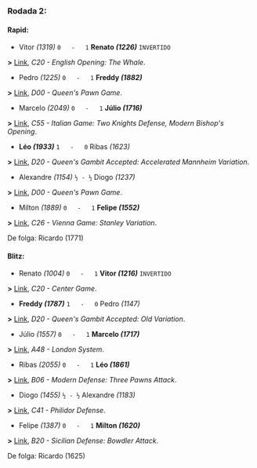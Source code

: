 ### Rodada 2:

#### Rapid:

* Vitor *(1319)* `0   -   1` **Renato *(1226)*** `INVERTIDO`

**>** [Link](https://www.lichess.org/uoeqKY9M), *C20 - English Opening: The Whale*.
* Pedro *(1225)* `0   -   1` **Freddy *(1882)***

**>** [Link](https://www.lichess.org/7lTkPhIV), *D00 - Queen's Pawn Game*.
* Marcelo *(2049)* `0   -   1` **Júlio *(1716)***

**>** [Link](https://www.lichess.org/t9BXx170), *C55 - Italian Game: Two Knights Defense, Modern Bishop's Opening*.
* **Léo *(1933)*** `1   -   0`  Ribas *(1623)*

**>** [Link](https://www.lichess.org/MpK0U206), *D20 - Queen's Gambit Accepted: Accelerated Mannheim Variation*.
* Alexandre *(1154)* `½ - ½` Diogo *(1237)*

**>** [Link](https://www.lichess.org/H9GhqhfH), *D00 - Queen's Pawn Game*.
* Milton *(1889)* `0   -   1` **Felipe *(1552)***

**>** [Link](https://www.lichess.org/dVbOLTNR), *C26 - Vienna Game: Stanley Variation*.

De folga: Ricardo (1771)

#### Blitz:

* Renato *(1004)* `0   -   1` **Vitor *(1216)*** `INVERTIDO`

**>** [Link](https://www.lichess.org/8D1HswlL), *C20 - Center Game*.
* **Freddy *(1787)*** `1   -   0`  Pedro *(1147)*

**>** [Link](https://www.lichess.org/3GCiQUZb), *D20 - Queen's Gambit Accepted: Old Variation*.
* Júlio *(1557)* `0   -   1` **Marcelo *(1717)***

**>** [Link](https://www.lichess.org/bLg3vsmi), *A48 - London System*.
* Ribas *(2055)* `0   -   1` **Léo *(1861)***

**>** [Link](https://www.lichess.org/2aruQaIu), *B06 - Modern Defense: Three Pawns Attack*.
* Diogo *(1455)* `½ - ½` Alexandre *(1183)*

**>** [Link](https://www.lichess.org/JLLAkhLx), *C41 - Philidor Defense*.
* Felipe *(1387)* `0   -   1` **Milton *(1620)***

**>** [Link](https://www.lichess.org/DJGNYvmh), *B20 - Sicilian Defense: Bowdler Attack*.

De folga: Ricardo (1625)

